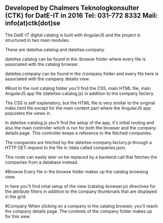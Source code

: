 Developed by Chalmers Teknologkonsulter (CTK) for DatE-IT in 2016
Tel: 031-772 8332
Mail: info(at)ctk(dot)se
------------------------------------------------------------------------

The DatE-IT digital catalog is built with AngularJS and the project is 
structured in two main modules.

These are dateitse.catalog and dateitse.company.
 
dateitse.catalog can be found in the /browse folder where every file is 
associated with the catalog browser.
 
dateitse.company can be found in the /company folder and every file here
 is associated with the company details view.

#Root
In the root catalog folder you'll find the CSS, main HTML file, main 
AngularJS app file (dateitse-catalog.js) in addition to the company factory.

The CSS is self explanatory, but the HTML file is very similar to the 
original index.html file except for the main content part where the 
AngularJS app populates the views in <ui-view>.

In dateitse-catalog.js you'll find the setup of the app, it's initial 
routing and also the main controller which is run for both the browser
and the company details page. This controller keeps a reference to 
the fetched companies.
 
The companies are fetched by the dateitse-company.factory.js through a 
HTTP GET request to the file in /data called companies.json.

This route can easily later on be replaced by a backend call that 
fetches the companies from a database instead.

#Browse
Every file in the browse folder makes up the catalog browsing view.

In here you'll find intial setup of the view (catalog-browser.js) 
directives for the attribute filters in addition to the company 
thumbnails that are displayed in the grid.

#Company
When clicking on a company in the catalog browser, you'll reach the company
details page. The contents of the company folder makes up for this view.